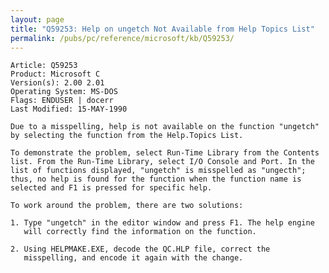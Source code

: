 ```yaml
---
layout: page
title: "Q59253: Help on ungetch Not Available from Help Topics List"
permalink: /pubs/pc/reference/microsoft/kb/Q59253/
---
```


	Article: Q59253
	Product: Microsoft C
	Version(s): 2.00 2.01
	Operating System: MS-DOS
	Flags: ENDUSER | docerr
	Last Modified: 15-MAY-1990
	
	Due to a misspelling, help is not available on the function "ungetch"
	by selecting the function from the Help.Topics List.
	
	To demonstrate the problem, select Run-Time Library from the Contents
	list. From the Run-Time Library, select I/O Console and Port. In the
	list of functions displayed, "ungetch" is misspelled as "ungecth";
	thus, no help is found for the function when the function name is
	selected and F1 is pressed for specific help.
	
	To work around the problem, there are two solutions:
	
	1. Type "ungetch" in the editor window and press F1. The help engine
	   will correctly find the information on the function.
	
	2. Using HELPMAKE.EXE, decode the QC.HLP file, correct the
	   misspelling, and encode it again with the change.
